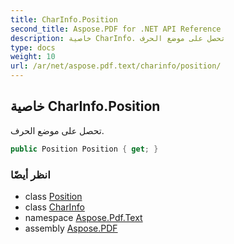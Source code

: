 ```yaml
---
title: CharInfo.Position
second_title: Aspose.PDF for .NET API Reference
description: خاصية CharInfo. تحصل على موضع الحرف
type: docs
weight: 10
url: /ar/net/aspose.pdf.text/charinfo/position/
---
```

## خاصية CharInfo.Position

تحصل على موضع الحرف.

```csharp
public Position Position { get; }
```

### انظر أيضًا

* class [Position](../../position/)
* class [CharInfo](../)
* namespace [Aspose.Pdf.Text](../../../aspose.pdf.text/)
* assembly [Aspose.PDF](../../../)